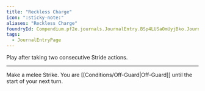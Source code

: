 ```yaml
---
title: "Reckless Charge"
icon: ":sticky-note:"
aliases: "Reckless Charge"
foundryId: Compendium.pf2e.journals.JournalEntry.BSp4LUSaOmUyjBko.JournalEntryPage.E4aI0BTV9ATxfjGd
tags:
  - JournalEntryPage
---
```

Play after taking two consecutive Stride actions.

* * *

Make a melee Strike. You are [[Conditions/Off-Guard|Off-Guard]] until the start of your next turn.